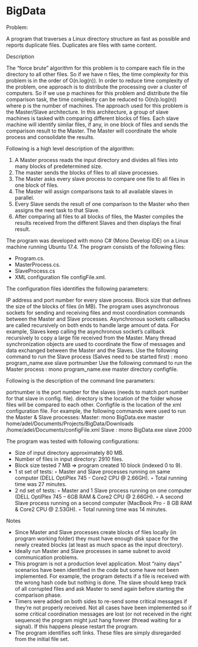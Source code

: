 # BigData

Problem:

A program that traverses a Linux directory structure as fast as possible
and reports duplicate files. Duplicates are files with same content.

Description

The “force brute” algorithm for this problem is to compare each file in the directory to all other files.
So if we have n files, the time complexity for this problem is in the order of O(n.log(n)). In order to
reduce time complexity of the problem, one approach is to distribute the processing over a cluster of
computers. So if we use p machines for this problem and distribute the file comparison task, the time
complexity can be reduced to O(n/p.log(n)) where p is the number of machines. The approach used for
this problem is the Master/Slave architecture. In this architecture, a group of slave machines is tasked
with comparing different blocks of files. Each slave machine will identify similar files, if any, in one
block of files and sends the comparison result to the Master. The Master will coordinate the whole
process and consolidate the results.

Following is a high level description of the algorithm:

1. A Master process reads the input directory and divides all files into many blocks of
predetermined size.
2. The master sends the blocks of files to all slave processes.
3. The Master asks every slave process to compare one file to all files in one block of files.
4. The Master will assign comparisons task to all available slaves in parallel.
5. Every Slave sends the result of one comparison to the Master who then assigns the next task to
that Slave.
6. After comparing all files to all blocks of files, the Master compiles the results received from the
different Slaves and then displays the final result.

The program was developed with mono C# (Mono Develop IDE) on a Linux machine running Ubuntu
17.4. The program consists of the following files:

- Program.cs.
- MasterProcess.cs.
- SlaveProcess.cs
- XML configuration file configFile.xml.

The configuration files identifies the following parameters:

IP address and port number for every slave process.
Block size that defines the size of the blocks of files (in MB).
The program uses asynchronous sockets for sending and receiving files and most coordination
commands between the Master and Slave processes. Asynchronous sockets callbacks are called
recursively on both ends to handle large amount of data. For example, Slaves keep calling the
asynchronous socket’s callback recursively to copy a large file received from the Master. Many thread
synchronization objects are used to coordinate the flow of messages and data exchanged between the
Master and the Slaves.
Use the following command to run the Slave process (Salves need to be started first) : mono
program_name.exe slave portnumber
Use the following command to run the Master process : mono program_name.exe master directory
configfile. 

Following is the description of the command line parameters:


portnumber is the port number for the slaves (needs to match port number for that slave in
config. file).
directory is the location of the folder whose files will be compared to each other.
Configfile is the location of the xml configuration file.
For example, the following commands were used to run the Master & Slave processes:
Master:
mono BigData.exe master home/adel/Documents/Projects/BigData/Downloads
/home/adel/Documents/configFile.xml
Slave :
mono BigData.exe slave 2000

The program was tested with following configurations:

- Size of input directory approximately 80 MB.
- Number of files in input directory: 2910 files.
- Block size tested 7 MB => program created 10 block (indexed 0 to 9).
- 1 st set of tests:
◦ Master and Slave processes running on same computer (DELL OptiPlex 745 - Core2 CPU
@ 2.66GH).
◦ Total running time was 27 minutes.
- 2 nd set of tests:
◦ Master and 1 Slave process running on one computer (DELL OptiPlex 745 – 6GB RAM &
Core2 CPU @ 2.66GH).
◦ A second Slave process running on a second computer (MacBook Pro - 8 GB RAM &
Core2 CPU @ 2.53GH).
◦ Total running time was 14 minutes.

Notes

- Since Master and Slave processes create blocks of files locally (in program working folder) they
must have enough disk space for the newly created blocks (at least as much space as the input
directory).
- Ideally run Master and Slave processes in same subnet to avoid communication problems.
- This program is not a production level application. Most “rainy days” scenarios have been
identified in the code but some have not been implemented. For example, the program detects if
a file is received with the wrong hash code but nothing is done. The slave should keep track of
all corrupted files and ask Master to send again before starting the comparison phase.
- Timers were added on both sides to re-send some critical messages if they’re not properly
received. Not all cases have been implemented so if some critical coordination messages are
lost (or not received in the right sequence) the program might just hang forever (thread waiting
for a signal). If this happens please restart the program.
- The program identifies soft links. These files are simply disregarded from the initial file set.
